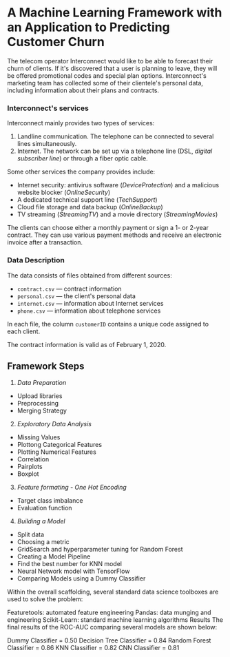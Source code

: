 # A Machine Learning Framework with an Application to Predicting Customer Churn
The telecom operator Interconnect would like to be able to forecast their churn of clients. If it's discovered that a user is planning to leave, they will be offered promotional codes and special plan options. Interconnect's marketing team has collected some of their clientele's personal data, including information about their plans and contracts.

### Interconnect's services

Interconnect mainly provides two types of services:

1. Landline communication. The telephone can be connected to several lines simultaneously.
2. Internet. The network can be set up via a telephone line (DSL, *digital subscriber line*) or through a fiber optic cable.

Some other services the company provides include:

- Internet security: antivirus software (*DeviceProtection*) and a malicious website blocker (*OnlineSecurity*)
- A dedicated technical support line (*TechSupport*)
- Cloud file storage and data backup (*OnlineBackup*)
- TV streaming (*StreamingTV*) and a movie directory (*StreamingMovies*)

The clients can choose either a monthly payment or sign a 1- or 2-year contract. They can use various payment methods and receive an electronic invoice after a transaction.

### Data Description

The data consists of files obtained from different sources:

- `contract.csv` — contract information
- `personal.csv` — the client's personal data
- `internet.csv` — information about Internet services
- `phone.csv` — information about telephone services

In each file, the column `customerID` contains a unique code assigned to each client.

The contract information is valid as of February 1, 2020.

## Framework Steps
1. _Data Preparation_
  * Upload libraries
  * Preprocessing
  * Merging Strategy
2. _Exploratory Data Analysis_
  * Missing Values
  * Plottong Categorical Features
  * Plotting Numerical Features
  * Correlation
  * Pairplots
  * Boxplot
3. _Feature formating - One Hot Encoding_
  * Target class imbalance
  * Evaluation function
4. _Building a Model_
  * Split data
  * Choosing a metric
  * GridSearch and hyperparameter tuning for Random Forest
  * Creating a Model Pipeline
  * Find the best number for KNN model
  * Neural Network model with TensorFlow
  * Comparing Models using a Dummy Classifier

Within the overall scaffolding, several standard data science toolboxes are used to solve the problem:

Featuretools: automated feature engineering
Pandas: data munging and engineering
Scikit-Learn: standard machine learning algorithms
Results
The final results of the ROC-AUC comparing several models are shown below:

Dummy Classifier = 0.50
Decision Tree Classifier = 0.84
Random Forest Classifier = 0.86
KNN Classifier = 0.82
CNN Classifier = 0.81
